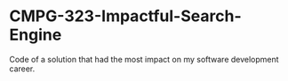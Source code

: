 # CMPG-323-Impactful-Search-Engine
 Code of a solution that had the most impact on my software development career.
